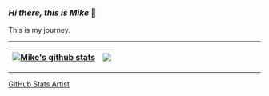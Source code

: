 ### _Hi there, this is Mike_ 👋
This is my journey.
___
| <a href="https://github.com/mecarvaj"><img align="center" src="https://github-readme-stats.vercel.app/api?username=mecarvaj&show_icons=true&theme=algolia&hide_border=true" alt="Mike's github stats" /></a> | <a href="https://github.com/mecarvaj"><img align="center" src="https://github-readme-stats.vercel.app/api/top-langs/?username=mecarvaj&layout=compact&theme=algolia&hide_border=true" /></a> |
| ------------- | ------------- |

___
[GitHub Stats Artist](https://github.com/anuraghazra)
